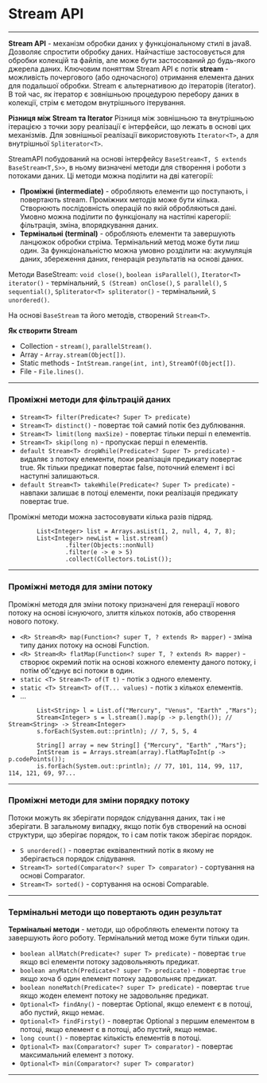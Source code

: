 # Stream API
---
**Stream API** - механізм обробки даних у функціональному стилі в java8. Дозволяє спростити обробку даних. Найчастіше застосовується для обробки колекцій та файлів, але може бути застосований до будь-якого джерела даних. Ключовим поняттям Stream API є потік **stream** - можливість почергового (або одночасного) отримання елемента даних для подальшої обробки. Stream є альтернативою до ітераторів (iterator). В той час, як ітератор є зовнішньою процедурою перебору даних в колекції, стрім є методом внутрішнього ітерування.

**Різниця між Stream та  Iterator**  Різниця між зовнішньою та внутрішньою ітерацією з точки зору реалізації є інтерфейси, що лежать в основі цих механізмів. Для зовнішньої реалізації використовують `Iterator<T>`, а для внутрішньої `Spliterator<T>`.

StreamAPI побудований на основі інтерфейсу `BaseStream<T, S extends BaseStream<T,S>>`, в ньому визначені методи для створення і роботи з потоками даних. Ці методи можна поділити на дві категорії:
* **Проміжні (intermediate)** - обробляють елементи що поступають, і повертають stream. Проміжних методів може бути кілька. Створюють послідовність операцій по якій обробляються дані. Умовно можна поділити по функціоналу на настіпні карегорії: фільтрація, зміна, впорядкування даних. 
* **Термінальні (terminal)** - обробляють елементи та завершують ланцюжок обробки стріма. Термінальний метод може бути лиш один. За функціональністю можна умовно розділити на: акумуляція даних, збереження даних, генерація результатів на основі даних.

Методи BaseStream: `void close()`, `boolean isParallel()`, `Iterator<T> iterator()` -  термінальний, `S (Stream) onClose()`, `S parallel()`, `S sequential()`, `Spliterator<T> spliterator()` - термінальний, `S unordered()`.

На основі `BaseStream` та його методів, створений `Stream<T>`.

**Як створити Stream**
* Collection - `stream()`, `parallelStream()`.
* Array - `Array.stream(Object[])`.
* Static methods - `IntStream.range(int, int)`, `StreamOf(Object[])`.
* File - `File.lines()`.
---

### Проміжні методи для фільтрацій даних
* `Stream<T> filter(Predicate<? Super T> predicate)`
* `Stream<T> distinct()` - повертає той самий потік без дублювання.
* `Stream<T> limit(long maxSize)` - повертає тільки перші n елементів.
* `Stream<T> skip(long n)` - пропускає перші n елементів.
* `default Stream<T> dropWhile(Predicate<? Super T> predicate)` - видаляє з потоку елементи, поки реалізація предикату повертає true. Як тільки предикат повертає false, поточний елемент і всі наступні залишаються.
* `default Stream<T> takeWhile(Predicate<? Super T> predicate)` - навпаки залишає в потоці елементи, поки реалізація предикату повертає true.

Проміжні методи можна застосовувати кілька разів підряд.
```
        List<Integer> list = Arrays.asList(1, 2, null, 4, 7, 8);
        List<Integer> newList = list.stream()
                .filter(Objects::nonNull)
                .filter(e -> e > 5)
                .collect(Collectors.toList());
```
---
### Проміжні методя для зміни потоку
Проміжні методя для зміни потоку призначені для генерації нового потоку на основі існуючого, злиття кількох потоків, або створення нового потоку.
* `<R> Stream<R> map(Function<? super T, ? extends R> mapper)` - зміна типу даних потоку на основі Function.
* `<R> Stream<R> flatMap(Function<? super T, ? extends R> mapper)` - створює окремий потік на основі кожного елементу даного потоку, і потім об'єднує всі потоки в один.
* `static <T> Stream<T> of(T t)` - потік з одного елементу.
* `static <T> Stream<T> of(T... values)` - потік з кількох елементів.
* ...

```
        List<String> l = List.of("Mercury", "Venus", "Earth" ,"Mars");
        Stream<Integer> s = l.stream().map(p -> p.length()); // Stream<String> -> Stream<Integer>
        s.forEach(System.out::println); // 7, 5, 5, 4
```
```
        String[] array = new String[] {"Mercury", "Earth" ,"Mars"};
        IntStream is = Arrays.stream(array).flatMapToInt(p -> p.codePoints());
        is.forEach(System.out::println); // 77, 101, 114, 99, 117, 114, 121, 69, 97...
```
---
### Проміжні методи для зміни порядку потоку
Потоки можуть як зберігати порядок слідування даних, так і не зберігати. В загальному випадку, якщо потік був створений на основі структури, що зберігає порядок, то і сам потік також зберігає порядок.
* `S unordered()` - повертає еквівалентний потік в якому не зберігається порядок слідування.
* `Stream<T> sorted(Comparator<? super T> comparator)` - сортування на основі Comparator.
* `Stream<T> sorted()` - сортування на основі Comparable.

---
### Термінальні методи що повертають один результат
**Термінальні методи** - методи, що обробляють елементи потоку та завершують його роботу. Термінальний метод може бути тільки один.

* `boolean allMatch(Predicate<? super T> predicate)` - повертає `true` якщо всі елементи потоку задовольняють предикат.
* `boolean anyMatch(Predicate<? super T> predicate)` - повертає `true` якщо хоча б один елемент потоку задовольняє предикат.
* `boolean noneMatch(Predicate<? super T> predicate)` - повертає `true` якщо жоден елемент потоку не задовольняє предикат.
* `Optional<T> findAny()` - повертає Optional, якщо елемент є в потоці, або пустий, якщо немає.
* `Optional<T> findFirsty()` - повертає Optional з першим елементом в потоці, якщо елемент є в потоці, або пустий, якщо немає.
* `long count()` - повертає кількість елементів в потоці.
* `Optional<T> max(Comparator<? super T> comparator)` - повертає максимальний елемент з потоку.
* `Optional<T> min(Comparator<? super T> comparator)`
 
---

